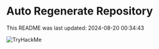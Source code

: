 # Auto Regenerate Repository

This README was last updated: 2024-08-20 00:34:43

 ![TryHackMe](https://tryhackme.com/badge/533634)